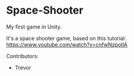
# Space-Shooter
My first game in Unity.

It's a space shooter game, based on this tutorial:
https://www.youtube.com/watch?v=cnfwNzpoIlA

Contributors:
+ Trevor
